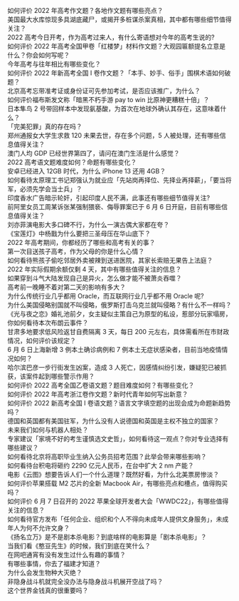 如何评价 2022 年高考作文题？各地作文题有哪些亮点？  
美国最大水库惊现多具湖底藏尸，或揭开多桩谋杀案真相，其中都有哪些细节值得关注？  
2022 高考今日开考，作为高考过来人，有什么寄语想对今年的高考生说的?  
如何评价 2022 年高考全国甲卷「红楼梦」材料作文题？大观园匾额提名立意是什么？你会如何写呢？  
今年高考与往年相比有哪些变化？  
如何评价 2022 年新高考全国 Ⅰ 卷作文题？「本手、妙手、俗手」围棋术语如何破题？  
北京高考忘带准考证或身份证可先参加考试，是否应该推广，为什么？  
如何评价福布斯发文称「暗黑不朽手游 pay to win 比原神更糟糕十倍」？  
日本隼鸟 2 号带回样本中发现氨基酸，为首次在地球外确认其存在，这意味着什么？  
「完美犯罪」真的存在吗？  
郑州通报女大学生求救 120 未果去世，存在多个问题，5 人被处理，还有哪些信息值得关注？  
澳门人均 GDP 已经世界第四了，请问在澳门生活是什么感觉？  
2022 高考语文题难度如何？命题有哪些变化？  
安卓已经进入 12GB 时代，为什么 iPhone 13 还用 4GB？  
如何看待太原理工书记郑强认为就业应「先站岗再择位、先择业再择薪」，「要当将军，必须先学会当士兵」？  
印度香水广告暗示轮奸，引起印度人民不满，此事还有哪些细节值得关注?  
前阿里女员工周某诉张某强制猥亵、侮辱罪案已于 6 月 6 日开庭，目前有哪些信息值得关注？  
刘亦菲演电影大多口碑不行，为什么一演古偶大家都在夸？  
《宝莲灯》中杨戬为什么要把三圣母压在华山底下？  
2022 年高考期间，你都经历了哪些和高考有关的事？  
第一次目送孩子高考，作为父母的你是什么心情？  
如何看待熊孩子偷吃邻居外卖被辣到送进医院，其家长索赔无果告上法庭？  
2022 年实际假期余额仅剩 4 天，其中有哪些值得关注的信息？  
如果穿到斗气大陆发现自己是异火，怎么做才能不被萧炎吞噬？  
高考前一晚睡不着对第二天的影响有多大？  
为什么传统行业几乎都用 Oracle，而互联网行业几乎都不用 Oracle 呢?  
为什么美国侵略别国就不叫侵略，俄罗斯打击乌克兰就叫侵略？有什么不一样吗？  
《光与夜之恋》婚礼池前夕，女主疑似主策自己为原型的私设，惹部分玩家塌房，你如何看待本次布朗云事件？  
甘肃多地要求低风险返甘自费隔离 3 天，每日 200 元左右，具体需看所在市财政情况，如何评价该规定？  
6 月 6 日上海新增 3 例本土确诊病例和 7 例本土无症状感染者，目前当地疫情情况如何？  
哈尔滨巴彦一步行街发生凶案，造成 3 人死亡，因感情纠纷引发，嫌疑犯已被抓获，该案件起到哪些警示作用？  
如何评价 2022 高考全国乙卷语文题？题目难度如何？有哪些变化？  
如何评价 2022 年高考浙江卷作文题？新时代青年如何写出新意？  
如何评价 2022 新高考全国 Ⅰ 卷语文题？语言文字填空题的出现会成为命题新趋势吗？  
德国和英国都有美国驻军，为什么没有人说德国和英国是主权不独立的国家？  
未来我们如何与机器人相处？  
专家建议「家境不好的考生谨慎选文史哲」，如何看待这一观点？你对专业选择有哪些建议？  
如何看待北京将高职毕业生纳入公务员招考范围？此举会带来哪些影响？  
如何看待台积电将砸约 2290 亿元人民币，在台中扩大 2 nm 产能？  
电影《云图》想要告诉人们一个什么道理？既然好看，为什么北美票房惨淡？  
如何评价苹果搭载 M2 芯片的全新 Macbook Air，有哪些亮点和槽点，值得购买吗？  
如何评价 6 月 7 日召开的 2022 苹果全球开发者大会「WWDC22」，有哪些值得关注的信息？  
如何看待官方发布「任何企业、组织和个人不得向未成年人提供文身服务」，未成年人为何不允许文身？  
《扬名立万》是不是剧本杀电影？到底啥样的电影算是「剧本杀电影」？  
当我们看《憨豆先生》的时候，我们到底在笑什么？  
在网吧通宵有没有发生过什么有趣的事情？  
有哪些事情，你去了福建才知道？  
为什么会发生物种大灭绝？  
非隐身战斗机就完全没办法与隐身战斗机展开空战了吗？  
这个世界金钱真的很重要吗？  
